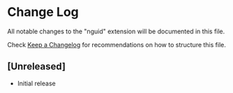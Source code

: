 # Change Log
All notable changes to the "nguid" extension will be documented in this file.

Check [Keep a Changelog](http://keepachangelog.com/) for recommendations on how to structure this file.

## [Unreleased]
- Initial release